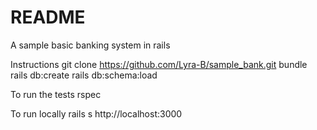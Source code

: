 # README
A sample basic banking system in rails

Instructions
git clone https://github.com/Lyra-B/sample_bank.git
bundle
rails db:create
rails db:schema:load

To run the tests
rspec

To run locally
rails s
http://localhost:3000
